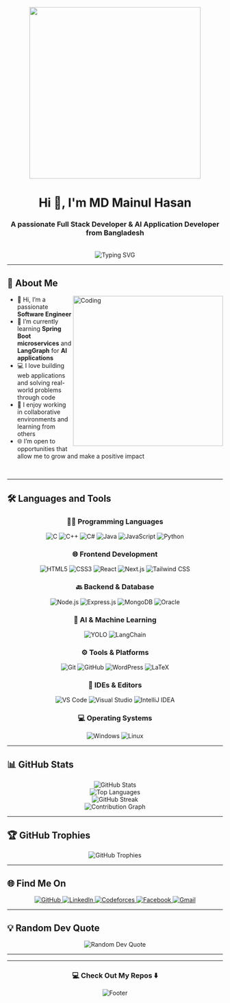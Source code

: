<div align="center">
  <img src="https://media4.giphy.com/media/v1.Y2lkPTc5MGI3NjExaDBicXl5bXZnY2YycDBwcTFhczZqd2tsb3psOTB0bzh1ZG90cWIzZSZlcD12MV9pbnRlcm5hbF9naWZfYnlfaWQmY3Q9Zw/SWoSkN6DxTszqIKEqv/giphy.gif" width="400"  />
</div>

<h1 align="center">Hi 👋, I'm MD Mainul Hasan</h1>
<h3 align="center">A passionate Full Stack Developer & AI Application Developer from Bangladesh</h3> 

<br/>

<div align="center">
  <img src="https://readme-typing-svg.herokuapp.com?font=Fira+Code&pause=1000&color=2196F3&center=true&vCenter=true&width=435&lines=Full+Stack+Developer;AI+Application+Developer;Always+Learning+New+Things" alt="Typing SVG" />
</div>

---

## 🚀 About Me

<img align="right" alt="Coding" width="350" src="https://media1.giphy.com/media/v1.Y2lkPTc5MGI3NjExOXA4M2E3Y3FiY25qNXoxaGozajBhbXZsZXFsMTloYW43bzc1c3h5eSZlcD12MV9pbnRlcm5hbF9naWZfYnlfaWQmY3Q9Zw/l7zabeVIt16efVp6wg/giphy.gif">

- 👋 Hi, I’m a passionate **Software Engineer**
- 🌱 I’m currently learning **Spring Boot microservices** and **LangGraph** for **AI applications**  
- 💻 I love building web applications and solving real-world problems through code    
- 🤝 I enjoy working in collaborative environments and learning from others
- 🌐 I’m open to opportunities that allow me to grow and make a positive impact
<br clear="both">

---

## 🛠️ Languages and Tools

<div align="center">

### 🧑‍💻 Programming Languages
<p>
  <img src="https://img.shields.io/badge/C-00599C?style=for-the-badge&logo=c&logoColor=white" alt="C"/>
  <img src="https://img.shields.io/badge/C%2B%2B-00599C?style=for-the-badge&logo=c%2B%2B&logoColor=white" alt="C++"/>
  <img src="https://img.shields.io/badge/C%23-239120?style=for-the-badge&logo=c-sharp&logoColor=white" alt="C#"/>
  <img src="https://img.shields.io/badge/Java-ED8B00?style=for-the-badge&logo=openjdk&logoColor=white" alt="Java"/>
  <img src="https://img.shields.io/badge/JavaScript-F7DF1E?style=for-the-badge&logo=javascript&logoColor=black" alt="JavaScript"/>
  <img src="https://img.shields.io/badge/Python-3776AB?style=for-the-badge&logo=python&logoColor=white" alt="Python"/>
</p>

### 🌐 Frontend Development
<p>
  <img src="https://img.shields.io/badge/HTML5-E34F26?style=for-the-badge&logo=html5&logoColor=white" alt="HTML5"/>
  <img src="https://img.shields.io/badge/CSS3-1572B6?style=for-the-badge&logo=css3&logoColor=white" alt="CSS3"/>
  <img src="https://img.shields.io/badge/React-20232A?style=for-the-badge&logo=react&logoColor=61DAFB" alt="React"/>
  <img src="https://img.shields.io/badge/Next.js-000000?style=for-the-badge&logo=nextdotjs&logoColor=white" alt="Next.js"/>
  <img src="https://img.shields.io/badge/Tailwind_CSS-38B2AC?style=for-the-badge&logo=tailwind-css&logoColor=white" alt="Tailwind CSS"/>
</p>

### 🔙 Backend & Database
<p>
  <img src="https://img.shields.io/badge/Node.js-43853D?style=for-the-badge&logo=node.js&logoColor=white" alt="Node.js"/>
  <img src="https://img.shields.io/badge/Express.js-404D59?style=for-the-badge" alt="Express.js"/>
  <img src="https://img.shields.io/badge/MongoDB-4EA94B?style=for-the-badge&logo=mongodb&logoColor=white" alt="MongoDB"/>
  <img src="https://img.shields.io/badge/Oracle-F80000?style=for-the-badge&logo=oracle&logoColor=white" alt="Oracle"/>
</p>

### 🧠 AI & Machine Learning
<p>
  <img src="https://img.shields.io/badge/YOLO-FF1493?style=for-the-badge&logo=OpenCV&logoColor=white" alt="YOLO"/>
  <img src="https://img.shields.io/badge/LangChain-000000?style=for-the-badge&logo=langchain&logoColor=white" alt="LangChain"/>
</p>

### ⚙️ Tools & Platforms
<p>
  <img src="https://img.shields.io/badge/Git-F05032?style=for-the-badge&logo=git&logoColor=white" alt="Git"/>
  <img src="https://img.shields.io/badge/GitHub-100000?style=for-the-badge&logo=github&logoColor=white" alt="GitHub"/>
  <img src="https://img.shields.io/badge/WordPress-21759B?style=for-the-badge&logo=wordpress&logoColor=white" alt="WordPress"/>
  <img src="https://img.shields.io/badge/LaTeX-47A141?style=for-the-badge&logo=LaTeX&logoColor=white" alt="LaTeX"/>
</p>

### 🧰 IDEs & Editors
<p>
  <img src="https://img.shields.io/badge/VS_Code-0078D4?style=for-the-badge&logo=visual%20studio%20code&logoColor=white" alt="VS Code"/>
  <img src="https://img.shields.io/badge/Visual_Studio-5C2D91?style=for-the-badge&logo=visual%20studio&logoColor=white" alt="Visual Studio"/>
  <img src="https://img.shields.io/badge/IntelliJ_IDEA-000000.svg?style=for-the-badge&logo=intellij-idea&logoColor=white" alt="IntelliJ IDEA"/>
</p>

### 💻 Operating Systems
<p>
  <img src="https://img.shields.io/badge/Windows-0078D6?style=for-the-badge&logo=windows&logoColor=white" alt="Windows"/>
  <img src="https://img.shields.io/badge/Linux-FCC624?style=for-the-badge&logo=linux&logoColor=black" alt="Linux"/>
</p>

</div>


---

## 📊 GitHub Stats

<div align="center">
  <img src="https://github-readme-stats.vercel.app/api?username=notAvailable73&show_icons=true&count_private=true&hide_border=true&title_color=2196F3&icon_color=2196F3&text_color=c9d1d9&bg_color=0d1117" alt="GitHub Stats" />
</div>

<div align="center">
  <img src="https://github-readme-stats.vercel.app/api/top-langs/?username=notAvailable73&layout=compact&hide_border=true&title_color=2196F3&text_color=c9d1d9&bg_color=0d1117" alt="Top Languages" />
</div>

<div align="center">
  <img src="https://github-readme-streak-stats.herokuapp.com/?user=notAvailable73&theme=dark&hide_border=true&stroke=0000&background=0d1117&ring=2196F3&fire=2196F3&currStreakLabel=2196F3" alt="GitHub Streak" />
</div>

<div align="center">
  <img src="https://github-readme-activity-graph.vercel.app/graph?username=notAvailable73&bg_color=0d1117&color=2196F3&line=2196F3&point=ffffff&area=true&hide_border=true" alt="Contribution Graph" />
</div>

---

## 🏆 GitHub Trophies

<div align="center">
  <img src="https://github-profile-trophy.vercel.app/?username=notAvailable73&theme=discord&no-frame=true&no-bg=true&row=1&column=7" alt="GitHub Trophies" />
</div>

---

## 🌐 Find Me On

<div align="center">
  <a href="https://github.com/notAvailable73" target="_blank">
    <img src="https://img.shields.io/badge/GitHub-100000?style=for-the-badge&logo=github&logoColor=white" alt="GitHub"/>
  </a>
  <a href="https://www.linkedin.com/in/md-mainul-hasan-iut173/" target="_blank">
    <img src="https://img.shields.io/badge/LinkedIn-0077B5?style=for-the-badge&logo=linkedin&logoColor=white" alt="LinkedIn"/>
  </a>
  <a href="https://codeforces.com/profile/not_available_" target="_blank">
    <img src="https://img.shields.io/badge/Codeforces-445f9d?style=for-the-badge&logo=Codeforces&logoColor=white" alt="Codeforces"/>
  </a>
  <a href="https://www.facebook.com/mainul.hasansiam.5" target="_blank">
    <img src="https://img.shields.io/badge/Facebook-1877F2?style=for-the-badge&logo=facebook&logoColor=white" alt="Facebook"/>
  </a>
  <a href="mailto:mhsiam121@gmail.com" target="_blank">
    <img src="https://img.shields.io/badge/Gmail-D14836?style=for-the-badge&logo=gmail&logoColor=white" alt="Gmail"/>
  </a>
</div>

---

## 💡 Random Dev Quote

<div align="center">
  <img src="https://quotes-github-readme.vercel.app/api?type=horizontal&theme=dark" alt="Random Dev Quote"/>
</div>

---

---

<div align="center">
  <h3>💻 Check Out My Repos ⬇️</h3>
</div>

<div align="center">
  <img src="https://capsule-render.vercel.app/api?type=waving&color=gradient&height=60&section=footer&width=100" alt="Footer"/>
</div>